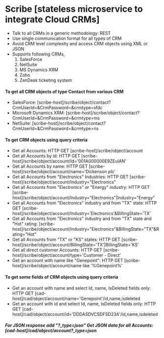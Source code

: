 # Scribe [stateless microservice to integrate Cloud CRMs]

- Talk to all CRMs in a generic methodology: REST
- Use single communication format for all types of CRM
- Avoid CRM level complexity and access CRM objects using XML or JSON
- Supports following CRMs,
	1. SalesForce
	2. NetSuite
	3. MS Dynamics XRM
	4. Zoho
	5. ZenDesk ticketing system

#### To get all CRM objects of type Contact from various CRM
- SalesForce: [scribe-host]/scribe/object/contact?CrmUserId=<crm-user-id>&CrmPassword=<crm-password>&crmtype=sfdc
- Microsoft Dynamics XRM: [scribe-host]/scribe/object/contact?CrmUserId=<crm-user-id>&CrmPassword=<crm-password>&crmtype=ms
- NetSuite: [scribe-host]/scribe/object/contact?CrmUserId=<crm-user-id>&CrmPassword=<crm-password>&crmtype=ns

#### To get CRM objects using query criteria 
- Get all Accounts:  HTTP GET [scribe-host]/scribe/object/account
- Get all Accounts by id: HTTP GET [scribe-host]/scribe/object/account/Id='001A000000E9ZEuIAN'
- Get all Accounts by name: HTTP GET [scribe-host]/scribe/object/account/name='Dickenson plc'
- Get all Accounts from "Electronics" Industries: HTTP GET [scribe-host]/scribe/object/account/Industry="Electronics"
- Get all Accounts from "Electronics" or "Energy" industry:  HTTP GET	[scribe-host]/scribe/object/account/Industry="Electronics"|Industry="Energy"
- Get all Accounts from "Electronics" industry and from "TX" state: HTTP GET	[scribe-host]/scribe/object/account/Industry='Electronics'&BillingState='TX'
- Get all Accounts from "Electronics" industry and from "TX" state and "Hot" rating: [scribe-host]/scribe/object/account/Industry="Electronics"&BillingState="TX"&Rating="Hot"
- Get all Accounts from "TX" or "KS" states:  HTTP GET [scribe-host]/scribe/object/account/BillingState='TX'|BillingState='KS'
- Get all direct customer Accounts:  HTTP GET [scribe-host]/scribe/object/account/type='Customer - Direct'
- Get an account with name like "Genepoint":  HTTP GET [scribe-host]/scribe/object/account/name like '%Genepoint%'

#### To get some fields of CRM objects using query criteria 
- Get an account with name and select Id, name, IsDeleted fields only:  HTTP GET [cad-host]/cad/object/account/name='Genepoint'/id,name,isdeleted 
- Get an account with id and select Id, name, IsDeleted fields only:  HTTP GET [cad-host]/cad/object/account/id='DDDASDVCSDFSD234'/id,name,isdeleted

##### For JSON  response add "?_type=json" Get JSON data for all Accounts: [cad-host]/cad/object/account?_type=json
